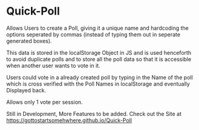 # Quick-Poll
Allows Users to create a Poll, giving it a unique name and hardcoding the options seperated by commas (instead of typing them out in seperate generated boxes). 

This data is stored in the localStorage Object in JS and is used henceforth to avoid duplicate polls and to store all the poll data so that it is accessible when another user wants to vote in it.

Users could vote in a already created poll by typing in the Name of the poll which is cross verified with the Poll Names in localStorage and eventually Displayed back.

Allows only 1 vote per session.

Still in Development, More Features to be added.
Check out the Site at 
https://gottostartsomehwhere.github.io/Quick-Poll
